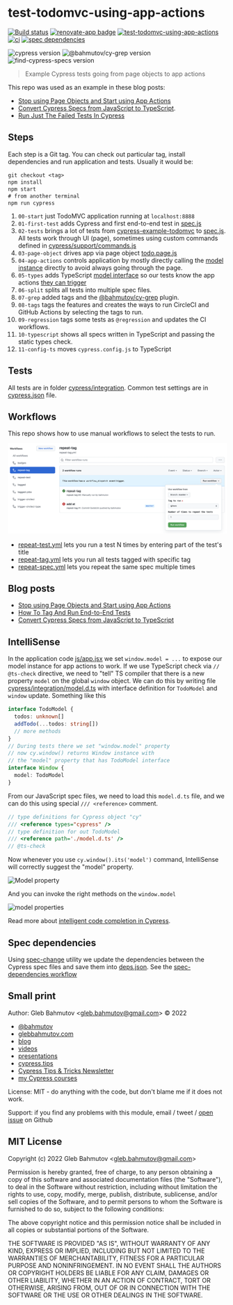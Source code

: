 # test-todomvc-using-app-actions

[![Build status][ci-image]][ci-url] [![renovate-app badge][renovate-badge]][renovate-app] [![test-todomvc-using-app-actions](https://img.shields.io/endpoint?url=https://dashboard.cypress.io/badge/simple/ovmwmi/master&style=flat&logo=cypress)](https://dashboard.cypress.io/projects/ovmwmi/runs) [![ci](https://github.com/bahmutov/test-todomvc-using-app-actions/actions/workflows/ci.yml/badge.svg?branch=master)](https://github.com/bahmutov/test-todomvc-using-app-actions/actions/workflows/ci.yml) [![spec dependencies](https://github.com/bahmutov/test-todomvc-using-app-actions/actions/workflows/spec-dependencies.yml/badge.svg?branch=master)](https://github.com/bahmutov/test-todomvc-using-app-actions/actions/workflows/spec-dependencies.yml)

![cypress version](https://img.shields.io/badge/cypress-12.11.0-brightgreen) ![@bahmutov/cy-grep version](https://img.shields.io/badge/@bahmutov/cy--grep-1.4.3-brightgreen) ![find-cypress-specs version](https://img.shields.io/badge/find--cypress--specs-1.33.1-brightgreen)

> Example Cypress tests going from page objects to app actions

This repo was used as an example in these blog posts:

- [Stop using Page Objects and Start using App Actions](https://www.cypress.io/blog/2019/01/03/stop-using-page-objects-and-start-using-app-actions/)
- [Convert Cypress Specs from JavaScript to TypeScript](https://glebbahmutov.com/blog/cypress-js-to-ts/).
- [Run Just The Failed Tests In Cypress](https://glebbahmutov.com/blog/run-failed-tests/)

## Steps

Each step is a Git tag. You can check out particular tag, install dependencies and run application and tests. Usually it would be:

```shell
git checkout <tag>
npm install
npm start
# from another terminal
npm run cypress
```

1. `00-start` just TodoMVC application running at `localhost:8888`
2. `01-first-test` adds Cypress and first end-to-end test in [spec.js](cypress/integration/spec.js)
3. `02-tests` brings a lot of tests from [cypress-example-todomvc](https://github.com/cypress-io/cypress-example-todomvc) to [spec.js](cypress/integration/spec.js). All tests work through UI (page), sometimes using custom commands defined in [cypress/support/commands.js](cypress/support/commands.js)
4. `03-page-object` drives app via page object [todo.page.js](cypress/integration/todo.page.js)
5. `04-app-actions` controls application by mostly directly calling the [model instance](js/todoModel.js) directly to avoid always going through the page.
6. `05-types` adds TypeScript [model interface](cypress/integration/model.d.ts) so our tests know the app actions [they can trigger](cypress/integration/utils.js)
7. `06-split` splits all tests into multiple spec files.
8. `07-grep` added tags and the [@bahmutov/cy-grep](https://github.com/bahmutov/cy-grep) plugin.
9. `08-tags` tags the features and creates the ways to run CircleCI and GitHub Actions by selecting the tags to run.
10. `09-regression` tags some tests as `@regression` and updates the CI workflows.
11. `10-typescript` shows all specs written in TypeScript and passing the static types check.
12. `11-config-ts` moves `cypress.config.js` to TypeScript

## Tests

All tests are in folder [cypress/integration](cypress/integration). Common test settings are in [cypress.json](cypress.json) file.

## Workflows

This repo shows how to use manual workflows to select the tests to run.

![Starting a test run from GitHub UI](./images/workflows.png)

- [repeat-test.yml](./.github/workflows/repeat-test.yml) lets you run a test N times by entering part of the test's title
- [repeat-tag.yml](./.github/workflows/repeat-tag.yml) lets you run all tests tagged with specific tag
- [repeat-spec.yml](./.github/workflows/repeat-spec.yml) lets you repeat the same spec multiple times

## Blog posts

- [Stop using Page Objects and Start using App Actions](https://www.cypress.io/blog/2019/01/03/stop-using-page-objects-and-start-using-app-actions/)
- [How To Tag And Run End-to-End Tests](https://glebbahmutov.com/blog/tag-tests/)
- [Convert Cypress Specs from JavaScript to TypeScript](https://glebbahmutov.com/blog/cypress-js-to-ts/)

## IntelliSense

In the application code [js/app.jsx](js/app.jsx) we set `window.model = ...` to expose our model instance for app actions to work. If we use TypeScript check via `// @ts-check` directive, we need to "tell" TS compiler that there is a new property `model` on the global `window` object. We can do this by writing file [cypress/integration/model.d.ts](cypress/integration/model.d.ts) with interface definition for `TodoModel` and `window` update. Something like this

```ts
interface TodoModel {
  todos: unknown[]
  addTodo(...todos: string[])
  // more methods
}
// During tests there we set "window.model" property
// now cy.window() returns Window instance with
// the "model" property that has TodoModel interface
interface Window {
  model: TodoModel
}
```

From our JavaScript spec files, we need to load this `model.d.ts` file, and we can do this using special `/// <reference>` comment.

```js
// type definitions for Cypress object "cy"
/// <reference types="cypress" />
// type definition for out TodoModel
/// <reference path='./model.d.ts' />
// @ts-check
```

Now whenever you use `cy.window().its('model')` command, IntelliSense will correctly suggest the "model" property.

![Model property](images/its-model.png)

And you can invoke the right methods on the `window.model`

![model properties](images/model-properties.png)

Read more about [intelligent code completion in Cypress](https://on.cypress.io/intelligent-code-completion).

## Spec dependencies

Using [spec-change](https://github.com/bahmutov/spec-change) utility we update the dependencies between the Cypress spec files and save them into [deps.json](./deps.json). See the [spec-dependencies workflow](./.github/workflows/spec-dependencies.yml)

[renovate-badge]: https://img.shields.io/badge/renovate-app-blue.svg
[renovate-app]: https://renovateapp.com/
[ci-image]: https://circleci.com/gh/bahmutov/test-todomvc-using-app-actions.svg?style=svg
[ci-url]: https://circleci.com/gh/bahmutov/test-todomvc-using-app-actions

## Small print

Author: Gleb Bahmutov &lt;gleb.bahmutov@gmail.com&gt; &copy; 2022

- [@bahmutov](https://twitter.com/bahmutov)
- [glebbahmutov.com](https://glebbahmutov.com)
- [blog](https://glebbahmutov.com/blog)
- [videos](https://www.youtube.com/glebbahmutov)
- [presentations](https://slides.com/bahmutov)
- [cypress.tips](https://cypress.tips)
- [Cypress Tips & Tricks Newsletter](https://cypresstips.substack.com/)
- [my Cypress courses](https://cypress.tips/courses)

License: MIT - do anything with the code, but don't blame me if it does not work.

Support: if you find any problems with this module, email / tweet /
[open issue](https://github.com/bahmutov/test-todomvc-using-app-actions/issues) on Github

## MIT License

Copyright (c) 2022 Gleb Bahmutov &lt;gleb.bahmutov@gmail.com&gt;

Permission is hereby granted, free of charge, to any person
obtaining a copy of this software and associated documentation
files (the "Software"), to deal in the Software without
restriction, including without limitation the rights to use,
copy, modify, merge, publish, distribute, sublicense, and/or sell
copies of the Software, and to permit persons to whom the
Software is furnished to do so, subject to the following
conditions:

The above copyright notice and this permission notice shall be
included in all copies or substantial portions of the Software.

THE SOFTWARE IS PROVIDED "AS IS", WITHOUT WARRANTY OF ANY KIND,
EXPRESS OR IMPLIED, INCLUDING BUT NOT LIMITED TO THE WARRANTIES
OF MERCHANTABILITY, FITNESS FOR A PARTICULAR PURPOSE AND
NONINFRINGEMENT. IN NO EVENT SHALL THE AUTHORS OR COPYRIGHT
HOLDERS BE LIABLE FOR ANY CLAIM, DAMAGES OR OTHER LIABILITY,
WHETHER IN AN ACTION OF CONTRACT, TORT OR OTHERWISE, ARISING
FROM, OUT OF OR IN CONNECTION WITH THE SOFTWARE OR THE USE OR
OTHER DEALINGS IN THE SOFTWARE.
